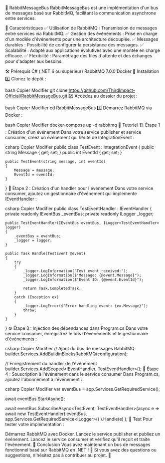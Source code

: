 🐇 RabbitMessageBus
RabbitMessageBus est une implémentation d'un bus de messages basé sur RabbitMQ, facilitant la communication asynchrone entre services.

📌 Caractéristiques
✅ Utilisation de RabbitMQ : Transmission de messages entre services via RabbitMQ.
✅ Gestion des événements : Prise en charge d'un modèle d'événements pour une architecture découplée.
✅ Messages durables : Possibilité de configurer la persistance des messages.
✅ Scalabilité : Adapté aux applications évolutives avec une montée en charge efficace.
✅ Flexibilité : Paramétrage des files d'attente et des échanges pour s'adapter aux besoins.

🛠️ Prérequis
C# (.NET 6 ou supérieur)
RabbitMQ 7.0.0
Docker
🚀 Installation
1️⃣ Clonez le dépôt :

bash
Copier
Modifier
git clone https://github.com/ThirdImpact-Official/RabbitMessageBus.git
2️⃣ Accédez au dossier du projet :

bash
Copier
Modifier
cd RabbitMessageBus
3️⃣ Démarrez RabbitMQ via Docker :

bash
Copier
Modifier
docker-compose up -d rabbitmq
📖 Tutoriel
🏗️ Étape 1 : Création d'un événement
Dans votre service publisher et service consumer, créez un événement qui hérite de IntegrationEvent :

csharp
Copier
Modifier
public class TestEvent : IntegrationEvent
{
    public string Message { get; set; }
    public int EventId { get; set; }

    public TestEvent(string message, int eventId)
    {
        Message = message;
        EventId = eventId;
    }
}
🔄 Étape 2 : Création d'un handler pour l'événement
Dans votre service consumer, ajoutez un gestionnaire d'événement qui implémente IEventHandler<T> :

csharp
Copier
Modifier
public class TestEventHandler : IEventHandler<TestEvent>
{
    private readonly IEventBus _eventBus;
    private readonly ILogger<TestEventHandler> _logger;

    public TestEventHandler(IEventBus eventBus, ILogger<TestEventHandler> logger)
    {
        _eventBus = eventBus;
        _logger = logger;
    }

    public Task Handle(TestEvent @event)
    {
        try
        {
            _logger.LogInformation("Test event received:");
            _logger.LogInformation($"Message: {@event.Message}");
            _logger.LogInformation($"Event ID: {@event.EventId}");

            return Task.CompletedTask;
        }
        catch (Exception ex)
        {
            _logger.LogError($"Error handling event: {ex.Message}");
            throw;
        }
    }
}
⚙️ Étape 3 : Injection des dépendances dans Program.cs
Dans votre service consumer, enregistrez le bus d'événements et le gestionnaire d'événements :

csharp
Copier
Modifier
// Ajout du bus de messages RabbitMQ
builder.Services.AddBuildinBlocksRabbitMQ(configuration);

// Enregistrement du handler de l'événement
builder.Services.AddScoped<IEventHandler<TestEvent>, TestEventHandler>();
📡 Étape 4 : Souscription à l'événement dans le service consumer
Dans Program.cs, ajoutez l'abonnement à l'événement :

csharp
Copier
Modifier
var eventBus = app.Services.GetRequiredService<IEventBus>();

await eventBus.StartAsync();

await eventBus.SubscribeAsync<TestEvent, TestEventHandler>(async e =>
    await new TestEventHandler(
        eventBus, 
        app.Services.GetRequiredService<ILogger<TestEventHandler>>()
    ).Handle(e)
);
🧪 Test
Pour tester votre implémentation :

Démarrez RabbitMQ avec Docker.
Lancez le service publisher et publiez un événement.
Lancez le service consumer et vérifiez qu'il reçoit et traite l'événement.
🎯 Conclusion
Vous avez maintenant un bus de messages fonctionnel basé sur RabbitMQ en .NET ! 🎉
Si vous avez des questions ou suggestions, n'hésitez pas à contribuer au projet. 🚀
